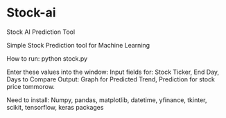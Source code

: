 # Stock-ai
Stock AI Prediction Tool

Simple Stock Prediction tool for Machine Learning

How to run: python stock.py

Enter these values into the window:
Input fields for: Stock Ticker, End Day, Days to Compare
Output: Graph for Predicted Trend, Prediction for stock price tommorow.

Need to install:
Numpy, pandas, matplotlib, datetime, yfinance, tkinter, scikit, tensorflow, keras packages

